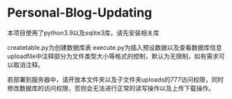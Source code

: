 # Personal-Blog-Updating
本项目使用了python3.9以及sqlite3库，请先安装相关库

createtable.py为创建数据库表
execute.py为插入预设数据以及查看数据库信息
uploadfile中注释部分为文件类型大小等格式的控制，默认为无限制，如有需求可以取消注释。

若部署到服务器中，请开放本文件夹以及子文件夹uploads的777访问权限，同时修改数据库的访问权限，否则会无法进行正常的读写操作以及上传下载操作。
